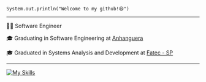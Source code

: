 <code>System.out.println("Welcome to my github!😆")</code>

<hr>
<p>👨‍💻 Software Engineer</p>
<p>🎓 Graduating in Software Engineering at <a href="https://www.anhanguera.com/" target="blank_">Anhanguera</a></p>
<p>🎓 Graduated in Systems Analysis and Development at <a href="https://www.fatecsp.br/" target="blank_">Fatec - SP</a></p>

<hr>

[![My Skills](https://skillicons.dev/icons?i=nodejs,js,html,css,python,aws,mysql,docker,mongodb)](https://skillicons.dev)
